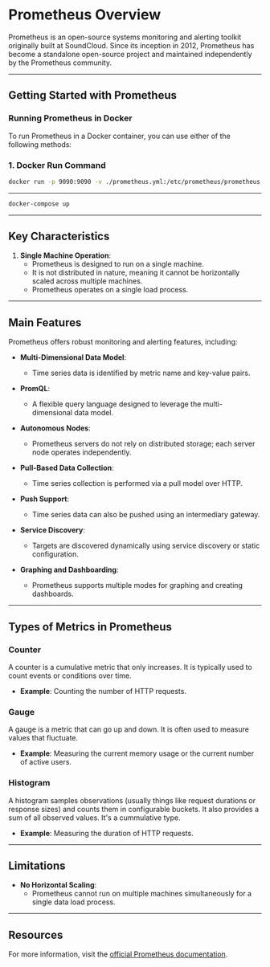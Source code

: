 # Prometheus Overview

Prometheus is an open-source systems monitoring and alerting toolkit originally built at SoundCloud. Since its inception in 2012, Prometheus has become a standalone open-source project and maintained independently by the Prometheus community.



---

## Getting Started with Prometheus

### Running Prometheus in Docker

To run Prometheus in a Docker container, you can use either of the following methods:

### 1. Docker Run Command

```bash
docker run -p 9090:9090 -v ./prometheus.yml:/etc/prometheus/prometheus.yml prom/prometheus
```
---
```bash 
docker-compose up
````
----
## Key Characteristics

1. **Single Machine Operation**:
   - Prometheus is designed to run on a single machine.
   - It is not distributed in nature, meaning it cannot be horizontally scaled across multiple machines.
   - Prometheus operates on a single load process.

---

## Main Features

Prometheus offers robust monitoring and alerting features, including:

- **Multi-Dimensional Data Model**:
  - Time series data is identified by metric name and key-value pairs.

- **PromQL**:
  - A flexible query language designed to leverage the multi-dimensional data model.

- **Autonomous Nodes**:
  - Prometheus servers do not rely on distributed storage; each server node operates independently.

- **Pull-Based Data Collection**:
  - Time series collection is performed via a pull model over HTTP.

- **Push Support**:
  - Time series data can also be pushed using an intermediary gateway.

- **Service Discovery**:
  - Targets are discovered dynamically using service discovery or static configuration.

- **Graphing and Dashboarding**:
  - Prometheus supports multiple modes for graphing and creating dashboards.

---

## Types of Metrics in Prometheus

### Counter
A counter is a cumulative metric that only increases. It is typically used to count events or conditions over time.

- **Example**: Counting the number of HTTP requests.

### Gauge
A gauge is a metric that can go up and down. It is often used to measure values that fluctuate.

- **Example**: Measuring the current memory usage or the current number of active users.

### Histogram
A histogram samples observations (usually things like request durations or response sizes) and counts them in configurable buckets. It also provides a sum of all observed values. It's a cummulative type.

- **Example**: Measuring the duration of HTTP requests.

---

## Limitations

- **No Horizontal Scaling**:
  - Prometheus cannot run on multiple machines simultaneously for a single data load process.

---

## Resources

For more information, visit the [official Prometheus documentation](https://prometheus.io/docs/introduction/overview/).





